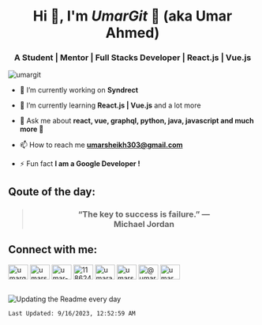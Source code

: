 <h1 align="center">Hi 👋, I'm <i>UmarGit</i> 🚀 (aka Umar Ahmed)</h1>
<h3 align="center">A Student | Mentor | Full Stacks Developer | React.js | Vue.js</h3>

<p align="left"> <img src="https://komarev.com/ghpvc/?username=umargit" alt="umargit" /> </p>

- 🔭 I’m currently working on **Syndrect**

- 🌱 I’m currently learning **React.js | Vue.js** and a lot more

- 💬 Ask me about **react, vue, graphql, python, java, javascript and much more 🤩**

- 📫 How to reach me **umarsheikh303@gmail.com**

- ⚡ Fun fact **I am a Google Developer !**

<h2 align="left">Qoute of the day:</h2>
<h3 align="center"><blockquote>&ldquo;The key to success is failure.&rdquo; &mdash; <footer>Michael Jordan</footer></blockquote></h3>

<div align="left">
    <h2 align="left">Connect with me:</h2>
    <a href="https://dev.to/umargit" target="blank"><img align="center" src="https://cdn.jsdelivr.net/npm/simple-icons@3.0.1/icons/dev-dot-to.svg" alt="umargit" height="30" width="40" /></a>
    <a href="https://twitter.com/umarsheikh303" target="blank"><img align="center" src="https://cdn.jsdelivr.net/npm/simple-icons@3.0.1/icons/twitter.svg" alt="umarsheikh303" height="30" width="40" /></a>
    <a href="https://linkedin.com/in/umar-ahmed-389721159" target="blank"><img align="center" src="https://cdn.jsdelivr.net/npm/simple-icons@3.0.1/icons/linkedin.svg" alt="umar-ahmed-389721159" height="30" width="40" /></a>
    <a href="https://stackoverflow.com/users/11862497" target="blank"><img align="center" src="https://cdn.jsdelivr.net/npm/simple-icons@3.0.1/icons/stackoverflow.svg" alt="11862497" height="30" width="40" /></a>
    <a href="https://fb.com/umarahmed303" target="blank"><img align="center" src="https://cdn.jsdelivr.net/npm/simple-icons@3.0.1/icons/facebook.svg" alt="umarahmed303" height="30" width="40" /></a>
    <a href="https://instagram.com/umarsheikh_303" target="blank"><img align="center" src="https://cdn.jsdelivr.net/npm/simple-icons@3.0.1/icons/instagram.svg" alt="umarsheikh_303" height="30" width="40" /></a>
    <a href="https://medium.com/@umarsheikh303" target="blank"><img align="center" src="https://cdn.jsdelivr.net/npm/simple-icons@3.0.1/icons/medium.svg" alt="@umarsheikh303" height="30" width="40" /></a>
    <a href="https://youtube.com/@_umarahmed" target="blank"><img align="center" src="https://cdn.jsdelivr.net/npm/simple-icons@3.0.1/icons/youtube.svg" alt="umar ahmed" height="30" width="40" /></a>
</div>

</br>

![Updating the Readme every day](https://github.com/UmarGit/umargit/workflows/Update%20the%20Readme%20every%20day/badge.svg)

`Last Updated: 9/16/2023, 12:52:59 AM`
